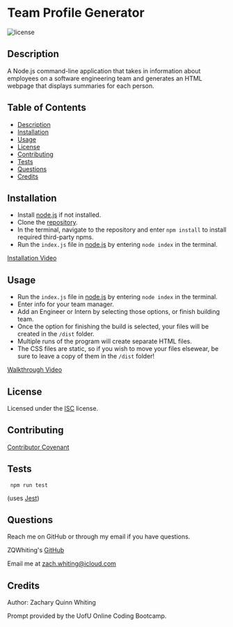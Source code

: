 # Team Profile Generator
![license](https://img.shields.io/badge/License-ISC-blue)

<a name='description'></a>
## Description
A Node.js command-line application that takes in information about employees on a software engineering team and generates an HTML webpage that displays summaries for each person.

## Table of Contents
* [Description](#Description)
* [Installation](#Installation)
* [Usage](#Usage)
* [License](#License)
* [Contributing](#Contributing)
* [Tests](#Tests)
* [Questions](#Questions)
* [Credits](#Credits)

<a name='installation'></a>
## Installation

* Install [node.js](https://nodejs.org) if not installed.
 * Clone the [repository](https://github.com/ZQWhiting/team-profile-generator/).
 * In the terminal, navigate to the repository and enter `npm install` to install required third-party npms.
 * Run the `index.js` file in [node.js](https://nodejs.org) by entering `node index` in the terminal.
 
 [Installation Video](https://youtu.be/g1eWgANWN0A)

<a name='usage'></a>
## Usage
* Run the `index.js` file in [node.js](https://nodejs.org) by entering `node index` in the terminal.
* Enter info for your team manager.
* Add an Engineer or Intern by selecting those options, or finish building team.
* Once the option for finishing the build is selected, your files will be created in the `/dist` folder.
* Multiple runs of the program will create separate HTML files.
* The CSS files are static, so if you wish to move your files elsewear, be sure to leave a copy of them in the `/dist` folder!

[Walkthrough Video](https://youtu.be/8GlgiLWDiTU)

<a name='license'></a>
## License
Licensed under the [ISC](./LICENSE.txt) license.

<a name='contributing'></a>
## Contributing
[Contributor Covenant](./contributor-covenant.txt)

<a name='tests'></a>
## Tests
```
 npm run test
 ```
 (uses [Jest](https://www.npmjs.com/package/jest))

<a name='questions'></a>
## Questions
Reach me on GitHub or through my email if you have questions.

ZQWhiting's [GitHub](https://github.com/ZQWhiting)

Email me at <zach.whiting@icloud.com>

<a name ='credits'></a>
## Credits
Author: Zachary Quinn Whiting

Prompt provided by the UofU Online Coding Bootcamp.
